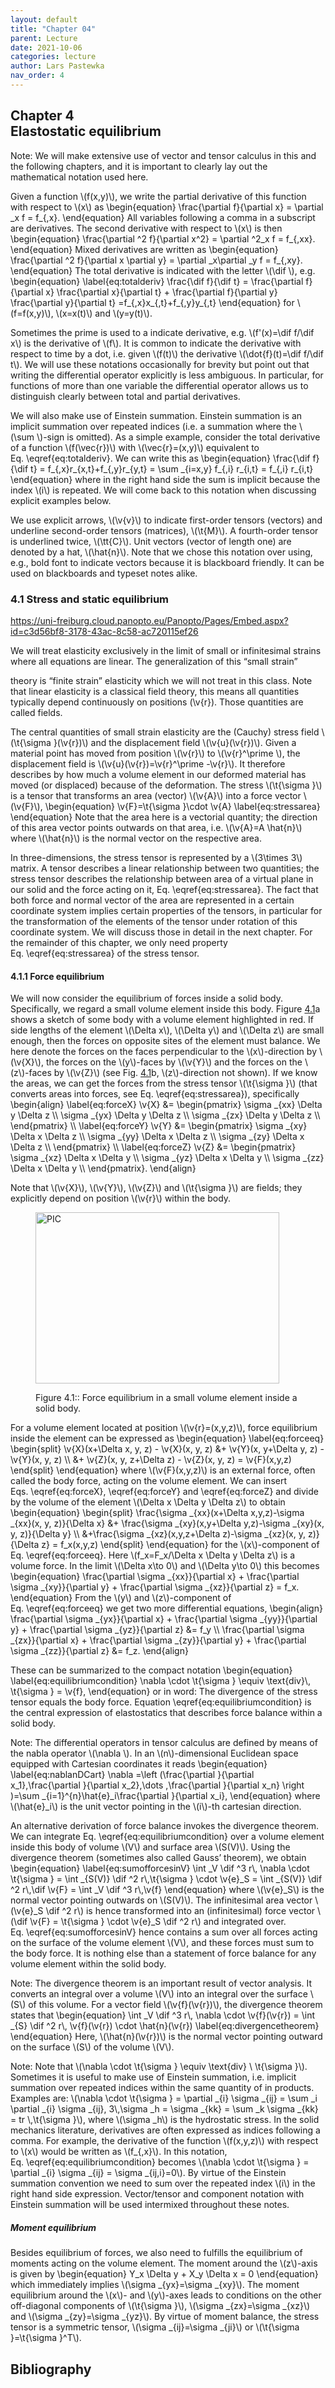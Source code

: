 ```yaml
---
layout: default
title: "Chapter 04"
parent: Lecture
date: 2021-10-06
categories: lecture
author: Lars Pastewka
nav_order: 4
---
```



<h2 class='chapterHead'><span class='titlemark'>Chapter 4</span><br /><a id='x1-10004'></a>Elastostatic equilibrium</h2>
<div id='shaded*-1' class='framedenv'>
<!-- l. 3 --><p class='noindent'><span class='underline'><span class='cmbx-12'>Note:</span></span> We will make extensive use of vector and tensor calculus in this and the
following chapters, and it is important to clearly lay out the mathematical
notation used here.
</p><!-- l. 6 --><p class='indent'> Given a function \(f(x,y)\), we write the partial derivative of this function with respect
to \(x\) as \begin{equation} \frac{\partial f}{\partial x} = \partial _x f = f_{,x}. \end{equation}
All variables following a comma in a subscript are derivatives. The second
derivative with respect to \(x\) is then \begin{equation} \frac{\partial ^2 f}{\partial x^2} = \partial ^2_x f = f_{,xx}. \end{equation}
Mixed derivatives are written as \begin{equation} \frac{\partial ^2 f}{\partial x \partial y} = \partial _x\partial _y f = f_{,xy}. \end{equation}
The total derivative is indicated with the letter \(\dif \), e.g. \begin{equation} \label{eq:totalderiv} \frac{\dif f}{\dif t} = \frac{\partial f}{\partial x} \frac{\partial x}{\partial t} + \frac{\partial f}{\partial y} \frac{\partial y}{\partial t} =f_{,x}x_{,t}+f_{,y}y_{,t} \end{equation}
for \(f=f(x,y)\), \(x=x(t)\) and \(y=y(t)\).
</p><!-- l. 26 --><p class='indent'> Sometimes the prime is used to a indicate derivative, e.g. \(f'(x)=\dif f/\dif x\) is the derivative of \(f\).
It is common to indicate the derivative with respect to time by a dot,
i.e. given \(f(t)\) the derivative \(\dot{f}(t)=\dif f/\dif t\). We will use these notations occasionally for
brevity but point out that writing the differential operator explicitly is less
ambiguous. In particular, for functions of more than one variable the
differential operator allows us to distinguish clearly between total and partial
derivatives.
</p><!-- l. 28 --><p class='indent'> We will also make use of Einstein summation. Einstein summation is an
<span class='cmti-12'>implicit </span>summation over repeated indices (i.e. a summation where the
\(\sum \)-sign is omitted). As a simple example, consider the total derivative of a
function \(f(\vec{r})\) with \(\vec{r}=(x,y)\) equivalent to Eq. \eqref{eq:totalderiv}. We can write this as
\begin{equation} \frac{\dif f}{\dif t} = f_{,x}r_{x,t}+f_{,y}r_{y,t} = \sum _{i=x,y} f_{,i} r_{i,t} = f_{,i} r_{i,t} \end{equation}
where in the right hand side the sum is implicit because the index \(i\) is repeated.
We will come back to this notation when discussing explicit examples
below.
</p><!-- l. 40 --><p class='indent'> We use explicit arrows, \(\v{v}\) to indicate first-order tensors (vectors) and underline
second-order tensors (matrices), \(\t{M}\). A fourth-order tensor is underlined twice, \(\tt{C}\). Unit
vectors (vector of length one) are denoted by a hat, \(\hat{n}\). Note that we chose
this notation over using, e.g., bold font to indicate vectors because it is
blackboard friendly. It can be used on blackboards and typeset notes alike. </p></div>
<h3 class='sectionHead'><span class='titlemark'>4.1 </span> <a id='x1-20004.1'></a>Stress and static equilibrium</h3>
<!-- l. 47 --><p class='noindent'><a href='https://uni-freiburg.cloud.panopto.eu/Panopto/Pages/Embed.aspx?id=c3d56bf8-3178-43ac-8c58-ac720115ef26' class='url'><span class='cmtt-12'>https://uni-freiburg.cloud.panopto.eu/Panopto/Pages/Embed.aspx?id=c3d56bf8-3178-43ac-8c58-ac720115ef26</span></a>
</p><!-- l. 49 --><p class='indent'> We will treat elasticity exclusively in the limit of small or infinitesimal strains
where all equations are linear. The generalization of this “small strain”



theory is “finite strain” elasticity which we will not treat in this class. Note
that linear elasticity is a classical <span class='cmti-12'>field theory</span>, this means all quantities
typically depend continuously on positions \(\v{r}\). Those quantities are called
<span class='cmti-12'>fields</span>.
</p><!-- l. 51 --><p class='indent'> The central quantities of small strain elasticity are the (Cauchy) stress field \(\t{\sigma }(\v{r})\)
and the displacement field \(\v{u}(\v{r})\). Given a material point has moved from position \(\v{r}\) to \(\v{r}^\prime \),
the displacement field is \(\v{u}(\v{r})=\v{r}^\prime -\v{r}\). It therefore describes by how much a volume element in
our deformed material has moved (or displaced) because of the deformation. The
stress \(\t{\sigma }\) is a tensor that transforms an area (vector) \(\v{A}\) into a force vector \(\v{F}\),
\begin{equation} \v{F}=\t{\sigma }\cdot \v{A} \label{eq:stressarea} \end{equation}
Note that the area here is a vectorial quantity; the direction of this area vector
points outwards on that area, i.e. \(\v{A}=A \hat{n}\) where \(\hat{n}\) is the normal vector on the respective
area.
</p><!-- l. 57 --><p class='indent'> In three-dimensions, the stress tensor is represented by a \(3\times 3\) matrix. A tensor
describes a linear relationship between two quantities; the stress tensor describes
the relationship between area of a virtual plane in our solid and the force acting
on it, Eq. \eqref{eq:stressarea}. The fact that both force and normal
vector of the area are <span class='cmti-12'>represented </span>in a certain coordinate system implies
certain properties of the tensors, in particular for the transformation of
the elements of the tensor under rotation of this coordinate system. We
will discuss those in detail in the next chapter. For the remainder of this
chapter, we only need property Eq. \eqref{eq:stressarea} of the stress
tensor.
</p><!-- l. 59 --><p class='noindent'>
</p>
<h4 class='subsectionHead'><span class='titlemark'>4.1.1 </span> <a id='x1-30004.1.1'></a>Force equilibrium</h4>
<!-- l. 61 --><p class='noindent'>We will now consider the equilibrium of forces inside a solid body. Specifically, we
regard a small volume element inside this body. Figure <a href='#x1-3001r1'>4.1<!-- tex4ht:ref: fig:force_equilibrium --></a>a shows a sketch of
some body with a volume element highlighted in red. If side lengths of the
element \(\Delta x\), \(\Delta y\) and \(\Delta z\) are small enough, then the forces on opposite sites of the element
must balance. We here denote the forces on the faces perpendicular to the
\(x\)-direction by \(\v{X}\), the forces on the \(y\)-faces by \(\v{Y}\) and the forces on the \(z\)-faces by \(\v{Z}\) (see
Fig. <a href='#x1-3001r1'>4.1<!-- tex4ht:ref: fig:force_equilibrium --></a>b, \(z\)-direction not shown). If we know the areas, we can get the forces from
the stress tensor \(\t{\sigma }\) (that converts areas into forces, see Eq. \eqref{eq:stressarea}),
specifically \begin{align} \label{eq:forceX} \v{X} &amp;= \begin{pmatrix} \sigma _{xx} \Delta y \Delta z \\ \sigma _{yx} \Delta y \Delta z \\ \sigma _{zx} \Delta y \Delta z \\ \end{pmatrix} \\ \label{eq:forceY} \v{Y} &amp;= \begin{pmatrix} \sigma _{xy} \Delta x \Delta z \\ \sigma _{yy} \Delta x \Delta z \\ \sigma _{zy} \Delta x \Delta z \\ \end{pmatrix} \\ \label{eq:forceZ} \v{Z} &amp;= \begin{pmatrix} \sigma _{xz} \Delta x \Delta y \\ \sigma _{yz} \Delta x \Delta y \\ \sigma _{zz} \Delta x \Delta y \\ \end{pmatrix}. \end{align}
</p><!-- l. 91 --><p class='indent'> Note that \(\v{X}\), \(\v{Y}\), \(\v{Z}\) and \(\t{\sigma }\) are fields; they explicitly depend on position \(\v{r}\) within the
body.



</p>
<figure class='figure'>







<!-- l. 97 --><p class='noindent'> <img width='390' alt='PIC' src='figures/Figure_Stress_Equilibrium-.png' height='274' /> <a id='x1-3001r1'></a>
<a id='x1-3002'></a>
</p>
<figcaption class='caption'><span class='id'>Figure 4.1:: </span><span class='content'>Force equilibrium in a small volume element inside a solid body.
</span></figcaption><!-- tex4ht:label?: x1-3001r4.1 -->



</figure>
<!-- l. 103 --><p class='indent'> For a volume element located at position \(\v{r}=(x,y,z)\), force equilibrium inside the element
can be expressed as \begin{equation} \label{eq:forceeq} \begin{split} \v{X}(x+\Delta x, y, z) - \v{X}(x, y, z) &amp;+ \v{Y}(x, y+\Delta y, z) - \v{Y}(x, y, z) \\ &amp;+ \v{Z}(x, y, z+\Delta z) - \v{Z}(x, y, z) = \v{F}(x,y,z) \end{split} \end{equation}
where \(\v{F}(x,y,z)\) is an external force, often called the <span class='cmti-12'>body force</span>, acting on the volume
element. We can insert Eqs. \eqref{eq:forceX}, \eqref{eq:forceY} and
\eqref{eq:forceZ} and divide by the volume of the element \(\Delta x \Delta y \Delta z\) to obtain
\begin{equation} \begin{split} \frac{\sigma _{xx}(x+\Delta x,y,z)-\sigma _{xx}(x, y, z)}{\Delta x} &amp;+ \frac{\sigma _{xy}(x,y+\Delta y,z)-\sigma _{xy}(x, y, z)}{\Delta y} \\ &amp;+\frac{\sigma _{xz}(x,y,z+\Delta z)-\sigma _{xz}(x, y, z)}{\Delta z} = f_x(x,y,z) \end{split} \end{equation}
for the \(x\)-component of Eq. \eqref{eq:forceeq}. Here \(f_x=F_x/\Delta x \Delta y \Delta z\) is a volume force. In the limit
\(\Delta x\to 0\) and \(\Delta y\to 0\) this becomes \begin{equation} \frac{\partial \sigma _{xx}}{\partial x} + \frac{\partial \sigma _{xy}}{\partial y} + \frac{\partial \sigma _{xz}}{\partial z} = f_x. \end{equation}
From the \(y\) and \(z\)-component of Eq. \eqref{eq:forceeq} we get two more differential
equations, \begin{align} \frac{\partial \sigma _{yx}}{\partial x} + \frac{\partial \sigma _{yy}}{\partial y} + \frac{\partial \sigma _{yz}}{\partial z} &amp;= f_y \\ \frac{\partial \sigma _{zx}}{\partial x} + \frac{\partial \sigma _{zy}}{\partial y} + \frac{\partial \sigma _{zz}}{\partial z} &amp;= f_z. \end{align}
</p><!-- l. 155 --><p class='indent'> These can be summarized to the compact notation \begin{equation} \label{eq:equilibriumcondition} \nabla \cdot \t{\sigma } \equiv \text{div}\, \t{\sigma } = \v{f}, \end{equation}
or in word: The divergence of the stress tensor equals the body force.
Equation \eqref{eq:equilibriumcondition} is the central expression of elastostatics
that describes force balance within a solid body.
</p>
<div id='shaded*-1' class='framedenv'>
<!-- l. 163 --><p class='noindent'><span class='underline'><span class='cmbx-12'>Note:</span></span> The differential operators in tensor calculus are defined by means of the
<span class='cmti-12'>nabla operator</span> \(\nabla \). In an \(n\)-dimensional Euclidean space equipped with Cartesian
coordinates it reads \begin{equation} \label{eq:nablanDCart} \nabla =\left (\frac{\partial }{\partial x_1},\frac{\partial }{\partial x_2},\dots ,\frac{\partial }{\partial x_n} \right )=\sum _{i=1}^{n}\hat{e}_i\frac{\partial }{\partial x_i}, \end{equation}
where \(\hat{e}_i\) is the unit vector pointing in the \(i\)-th cartesian direction. </p></div>
<!-- l. 171 --><p class='indent'> An alternative derivation of force balance invokes the divergence theorem. We
can integrate Eq. \eqref{eq:equilibriumcondition} over a volume element inside
this body of volume \(V\) and surface area \(S(V)\). Using the divergence theorem (sometimes
also called Gauss’ theorem), we obtain \begin{equation} \label{eq:sumofforcesinV} \int _V \dif ^3 r\, \nabla \cdot \t{\sigma } = \int _{S(V)} \dif ^2 r\,\t{\sigma } \cdot \v{e}_S = \int _{S(V)} \dif ^2 r\,\dif \v{F} = \int _V \dif ^3 r\,\v{f} \end{equation}
where \(\v{e}_S\) is the normal vector pointing outwards on \(S(V)\). The infinitesimal area vector \(\v{e}_S \dif ^2 r\)
is hence transformed into an (infinitesimal) force vector \(\dif \v{F} = \t{\sigma } \cdot \v{e}_S \dif ^2 r\) and integrated over.
Eq. \eqref{eq:sumofforcesinV} hence contains a sum over all forces acting on the
surface of the volume element \(V\), and these forces must sum to the body force. It is
nothing else than a statement of force balance for any volume element within the
solid body.
</p>
<div id='shaded*-1' class='framedenv'>
<!-- l. 179 --><p class='noindent'><span class='underline'><span class='cmbx-12'>Note:</span></span> The divergence theorem is an important result of vector analysis. It
converts an integral over a volume \(V\) into an integral over the surface \(S\)
of this volume. For a vector field \(\v{f}(\v{r})\), the divergence theorem states that
\begin{equation} \int _V \dif ^3 r\, \nabla \cdot \v{f}(\v{r}) = \int _{S} \dif ^2 r\, \v{f}(\v{r}) \cdot \hat{n}(\v{r}) \label{eq:divergencetheorem} \end{equation}
Here, \(\hat{n}(\v{r})\) is the normal vector pointing outward on the surface \(S\) of the volume \(V\). </p></div>



<div id='shaded*-1' class='framedenv'>
<!-- l. 190 --><p class='noindent'><span class='underline'><span class='cmbx-12'>Note:</span></span> Note that \(\nabla \cdot \t{\sigma } \equiv \text{div} \ \t{\sigma }\). Sometimes it is useful to make use of Einstein summation, i.e.
implicit summation over repeated indices within the same quantity of in products.
Examples are: \(\nabla \cdot \t{\sigma } = \partial _{i} \sigma _{ij} = \sum _i \partial _{i} \sigma _{ij}, 3\,\sigma _h = \sigma _{kk} = \sum _k \sigma _{kk} = tr \,\t{\sigma }\), where \(\sigma _h\) is the hydrostatic stress. In the solid mechanics literature,
derivatives are often expressed as indices following a comma. For example, the
derivative of the function \(f(x,y,z)\) with respect to \(x\) would be written as \(f_{,x}\). In this notation,
Eq. \eqref{eq:equilibriumcondition} becomes \(\nabla \cdot \t{\sigma } = \partial _{i} \sigma _{ij} = \sigma _{ij,i}=0\). By virtue of the Einstein
summation convention we need to sum over the repeated index \(i\) in the
right hand side expression. Vector/tensor and component notation with
Einstein summation will be used intermixed throughout these notes. </p></div>
<h5 class='subsubsectionHead'><a id='x1-40004.1.1'></a>Moment equilibrium</h5>
<!-- l. 196 --><p class='noindent'>Besides equilibrium of forces, we also need to fulfills the equilibrium of moments
acting on the volume element. The moment around the \(z\)-axis is given by
\begin{equation} Y_x \Delta y + X_y \Delta x = 0 \end{equation}
which immediately implies \(\sigma _{yx}=\sigma _{xy}\). The moment equilibrium around the \(x\)- and \(y\)-axes
leads to conditions on the other off-diagonal components of \(\t{\sigma }\), \(\sigma _{zx}=\sigma _{xz}\) and \(\sigma _{zy}=\sigma _{yz}\). By
virtue of moment balance, the stress tensor is a <span class='cmti-12'>symmetric </span>tensor, \(\sigma _{ij}=\sigma _{ji}\) or
\(\t{\sigma }=\t{\sigma }^T\).



</p>
<h2 class='likechapterHead'><a id='x1-50004.1.1'></a>Bibliography</h2>

